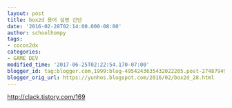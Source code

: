 ```yaml
---
layout: post
title: box2d 용어 설명 간단
date: '2016-02-28T02:14:00.000-08:00'
author: schoolhompy
tags:
- cocos2dx
categories:
- GAME DEV
modified_time: '2017-06-25T02:22:54.170-07:00'
blogger_id: tag:blogger.com,1999:blog-4954243635432022205.post-2748794976815560501
blogger_orig_url: https://yunhos.blogspot.com/2016/02/box2d_28.html
---
```


http://clack.tistory.com/169